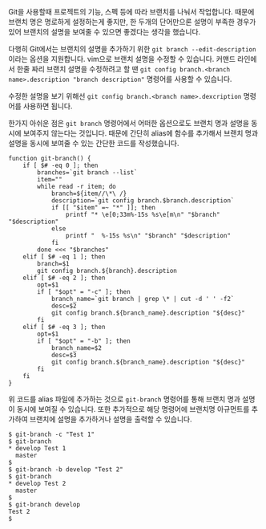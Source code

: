 Git을 사용할때 프로젝트의 기능, 스펙 등에 따라 브랜치를 나눠서 작업합니다. 때문에 브랜치 명은 명로하게 설정하는게 좋지만, 한 두개의 단어만으론 설명이 부족한 경우가 있어 브랜치의 설명을 보여줄 수 있으면 좋겠다는 생각을 했습니다.

다행히 Git에서는 브랜치의 설명을 추가하기 위한 `git branch --edit-description` 이라는 옵션을 지원합니다. vim으로 브랜치 설명을 수정할 수 있습니다. 커맨드 라인에서 한줄 짜리 브랜치 설명을 수정하려고 할 땐 `git config branch.<branch name>.description "branch description"` 명령어를 사용할 수 있습니다.

수정한 설명을 보기 위해선 `git config branch.<branch name>.dexcription` 명령어를 사용하면 됩니다.

한가지 아쉬운 점은 `git branch` 명령어에서 어떠한 옵션으로도 브랜치 명과 설명을 동시에 보여주지 않는다는 것입니다. 때문에 간단히 alias에 함수를 추가해서 브랜치 명과 설명을 동시에 보여줄 수 있는 간단한 코드를 작성했습니다.

```shell
function git-branch() {
    if [ $# -eq 0 ]; then
        branches=`git branch --list`
        item=""
        while read -r item; do
            branch=${item//\*\ /}
            description=`git config branch.$branch.description`
            if [[ "$item" =~ "*" ]]; then
                printf "* \e[0;33m%-15s %s\e[m\n" "$branch" "$description"
            else
                printf "  %-15s %s\n" "$branch" "$description"
            fi
        done <<< "$branches"
    elif [ $# -eq 1 ]; then
        branch=$1
        git config branch.${branch}.description
    elif [ $# -eq 2 ]; then
        opt=$1
        if [ "$opt" = "-c" ]; then
            branch_name=`git branch | grep \* | cut -d ' ' -f2`
            desc=$2
            git config branch.${branch_name}.description "${desc}"
        fi
    elif [ $# -eq 3 ]; then
        opt=$1
        if [ "$opt" = "-b" ]; then
            branch_name=$2
            desc=$3
            git config branch.${branch_name}.description "${desc}"
        fi
    fi
}
```

위 코드를 alias 파일에 추가하는 것으로 `git-branch` 명령어를 통해 브랜치 명과 설명이 동시에 보여질 수 있습니다. 또한 추가적으로 해당 명령어에 브랜치명 아규먼트를 추가하여 브랜치에 설명을 추가하거나 설명을 출력할 수 있습니다.

```terminal
$ git-branch -c "Test 1"
$ git-branch
* develop Test 1
  master
$
$ git-branch -b develop "Test 2"
$ git-branch
* develop Test 2
  master
$
$ git-branch develop
Test 2
$ 
```